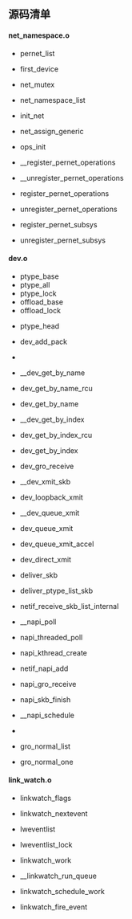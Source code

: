 

## 源码清单

#### net_namespace.o

* pernet_list
* first_device
* net_mutex

* net_namespace_list
* init_net


* net_assign_generic
* ops_init

* __register_pernet_operations
* __unregister_pernet_operations
* register_pernet_operations
* unregister_pernet_operations

* register_pernet_subsys
* unregister_pernet_subsys



#### dev.o

<!--  -->
* ptype_base
* ptype_all
* ptype_lock
* offload_base
* offload_lock
<!--  -->
* ptype_head
<!--  -->
* dev_add_pack
* 
* __dev_get_by_name
* dev_get_by_name_rcu
* dev_get_by_name
* __dev_get_by_index
* dev_get_by_index_rcu
* dev_get_by_index


* dev_gro_receive


* __dev_xmit_skb
* dev_loopback_xmit
* __dev_queue_xmit
* dev_queue_xmit
* dev_queue_xmit_accel
* dev_direct_xmit



* deliver_skb
* deliver_ptype_list_skb

* netif_receive_skb_list_internal

* __napi_poll

* napi_threaded_poll
* napi_kthread_create
* netif_napi_add
* napi_gro_receive
* napi_skb_finish

* __napi_schedule
* 


* gro_normal_list
* gro_normal_one




















#### link_watch.o

* linkwatch_flags
* linkwatch_nextevent
* lweventlist
* lweventlist_lock
* linkwatch_work


* __linkwatch_run_queue 





* linkwatch_schedule_work




* linkwatch_fire_event